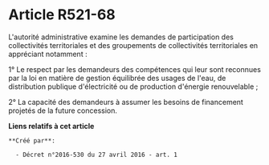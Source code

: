 # Article R521-68

L'autorité administrative examine les demandes de participation des collectivités territoriales et des groupements de
collectivités territoriales en appréciant notamment : 

1° Le respect par les demandeurs des compétences qui leur sont reconnues par la loi en matière de gestion équilibrée des
usages de l'eau, de distribution publique d'électricité ou de production d'énergie renouvelable ; 

2° La capacité des demandeurs à assumer les besoins de financement projetés de la future concession.

**Liens relatifs à cet article**

	**Créé par**:

	  - Décret n°2016-530 du 27 avril 2016 - art. 1
